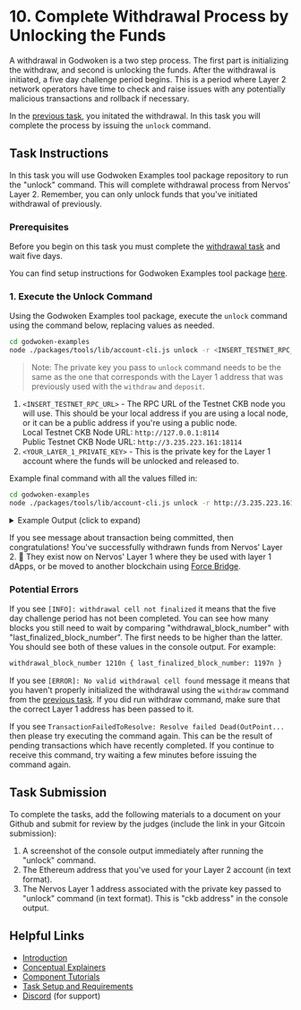 # 10. Complete Withdrawal Process by Unlocking the Funds

A withdrawal in Godwoken is a two step process. The first part is initializing the withdraw, and second is unlocking the funds. After the withdrawal is initiated, a five day challenge period begins. This is a period where Layer 2 network operators have time to check and raise issues with any potentially malicious transactions and rollback if necessary.

In the [previous task](https://github.com/Kuzirashi/gw-gitcoin-instruction/tree/master/src/tasks/9.withdraw.md), you initated the withdrawal. In this task you will complete the process by issuing the `unlock` command.

## Task Instructions

In this task you will use Godwoken Examples tool package repository to run the "unlock" command. This will complete withdrawal process from Nervos' Layer 2. Remember, you can only unlock funds that you've initiated withdrawal of previously.

### Prerequisites

Before you begin on this task you must complete the [withdrawal task](https://github.com/Kuzirashi/gw-gitcoin-instruction/tree/master/src/tasks/9.withdraw.md) and wait five days.

You can find setup instructions for Godwoken Examples tool package [here](https://github.com/Kuzirashi/gw-gitcoin-instruction/blob/master/src/component-tutorials/3.setup.and.use.account.cli.md#setup-the-godwoken-examples-tools-package).

### 1. Execute the Unlock Command

Using the Godwoken Examples tool package, execute the `unlock` command using the command below, replacing values as needed.

```sh
cd godwoken-examples
node ./packages/tools/lib/account-cli.js unlock -r <INSERT_TESTNET_RPC_URL> -p <YOUR_LAYER_1_PRIVATE_KEY>
```

> Note: The private key you pass to `unlock` command needs to be the same as the one that corresponds with the Layer 1 address that was previously used with the `withdraw` and `deposit`.

1. `<INSERT_TESTNET_RPC_URL>` - The RPC URL of the Testnet CKB node you will use. This should be your local address if you are using a local node, or it can be a public address if you're using a public node.\
Local Testnet CKB Node URL: `http://127.0.0.1:8114`\
Public Testnet CKB Node URL: `http://3.235.223.161:18114`
2. `<YOUR_LAYER_1_PRIVATE_KEY>` - This is the private key for the Layer 1 account where the funds will be unlocked and released to.

Example final command with all the values filled in:

```sh
cd godwoken-examples
node ./packages/tools/lib/account-cli.js unlock -r http://3.235.223.161:18114 -p 0x79682c20bbcaf7fcf18eb0c69b133c872227ceb88971090e7f2242c80cd54d18
```

<details>
<summary>Example Output (click to expand)</summary>
  
```txt
LUMOS_CONFIG_NAME: AGGRON4
current indexer data path: ./indexer-data-path/0x10639e0895502b5688a6be8cf69460d76541bfa4821629d86d62ba0aae3f9606
Indexer is syncing. Please wait.
Syncing 99.92% completed.
...
Syncing 99.99% completed.
Indexer synchronized.
rollup_type_hash: 0x4cc2e6526204ae6a2e8fcf12f7ad472f41a1606d5b9624beebd215d780809f6a
ckb address: ckt1qyq9u5vzgtklnqrr6cevra7w2utrsxmjgefs72sfju
last_finalized_block_number 1215n
[DEBUG]: withdrawalCell: {
 ...
}
withdrawal_block_number 1210n { last_finalized_block_number: 1215n }
[INFO] found 1 withdrawal cells, only process first one
withdrawal_witness: 0x0000000004000000
txHash: 0x37717631805924609b46227ba11452ea903d6cbf27fa0f8742c041c114fa80cc
current tx status: pending, ... waiting for 0 seconds pending
...
current tx status: pending, ... waiting for 14 seconds pending
current tx status: proposed, ... waiting for 15 seconds proposed
...
current tx status: proposed, ... waiting for 19 seconds proposed
tx 0x37717631805924609b46227ba11452ea903d6cbf27fa0f8742c041c114fa80cc committed!
```

</details>

If you see message about transaction being committed, then congratulations! You've successfully withdrawn funds from Nervos' Layer 2. 👏 They exist now on Nervos' Layer 1 where they be used with layer 1 dApps, or be moved to another blockchain using [Force Bridge](https://github.com/Kuzirashi/gw-gitcoin-instruction/blob/master/src/conceptual-explainers/infrastructure.md#force-bridge).

### Potential Errors

If you see `[INFO]: withdrawal cell not finalized` it means that the five day challenge period has not been completed. You can see how many blocks you still need to wait by comparing "withdrawal_block_number" with "last_finalized_block_number". The first needs to be higher than the latter. You should see both of these values in the console output. For example:

```txt
withdrawal_block_number 1210n { last_finalized_block_number: 1197n }
```

If you see `[ERROR]: No valid withdrawal cell found` message it means that you haven't properly initialized the withdrawal using the `withdraw` command from the [previous task](https://github.com/Kuzirashi/gw-gitcoin-instruction/tree/master/src/tasks/9.withdraw.md). If you did run withdraw command, make sure that the correct Layer 1 address has been passed to it.

If you see `TransactionFailedToResolve: Resolve failed Dead(OutPoint...` then please try executing the command again. This can be the result of pending transactions which have recently completed. If you continue to receive this command, try waiting a few minutes before issuing the command again.

## Task Submission

To complete the tasks, add the following materials to a document on your Github and submit for review by the judges (include the link in your Gitcoin submission):

1. A screenshot of the console output immediately after running the "unlock" command.
2. The Ethereum address that you've used for your Layer 2 account (in text format).
3. The Nervos Layer 1 address associated with the private key passed to "unlock" command (in text format). This is "ckb address" in the console output.

## Helpful Links

- [Introduction](https://github.com/Kuzirashi/gw-gitcoin-instruction/blob/master/src/introduction/introduction.md)
- [Conceptual Explainers](https://github.com/Kuzirashi/gw-gitcoin-instruction/tree/master/src/conceptual-explainers)
- [Component Tutorials](https://github.com/Kuzirashi/gw-gitcoin-instruction/tree/master/src/component-tutorials)
- [Task Setup and Requirements](https://github.com/Kuzirashi/gw-gitcoin-instruction/tree/master/src/task-setup-and-requirements)
- [Discord](https://discord.com/invite/AqGTUE9) (for support)
